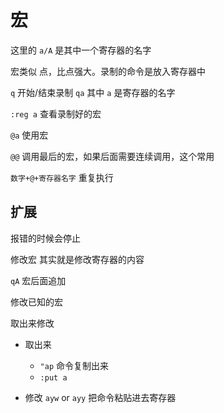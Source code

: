 # 宏

这里的 `a/A` 是其中一个寄存器的名字

宏类似 点，比点强大。录制的命令是放入寄存器中

`q` 开始/结束录制 `qa` 其中 `a` 是寄存器的名字

`:reg a` 查看录制好的宏

`@a` 使用宏

`@@` 调用最后的宏，如果后面需要连续调用，这个常用

`数字+@+寄存器名字` 重复执行

## 扩展

报错的时候会停止

修改宏 其实就是修改寄存器的内容

`qA` 宏后面追加

修改已知的宏

取出来修改

- 取出来

  - `"ap` 命令复制出来
  - `:put a`

- 修改
  `ayw` or `ayy` 把命令粘贴进去寄存器

